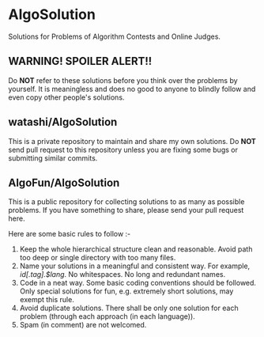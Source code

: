 # AlgoSolution

Solutions for Problems of Algorithm Contests and Online Judges.

## WARNING! SPOILER ALERT!!

Do **NOT** refer to these solutions before you think over the problems by
yourself. It is meaningless and does no good to anyone to blindly follow
and even copy other people's solutions.

## watashi/AlgoSolution

This is a private repository to maintain and share my own solutions.
Do **NOT** send pull request to this repository unless you are fixing some
bugs or submitting similar commits.

## AlgoFun/AlgoSolution

This is a public repository for collecting solutions to as many as possible
problems. If you have something to share, please send your pull request here.

Here are some basic rules to follow :-

1. Keep the whole hierarchical structure clean and reasonable. Avoid path
too deep or single directory with too many files.
2. Name your solutions in a meaningful and consistent way. For example,
*$id[.$tag].$lang*. No whitespaces. No long and redundant names.
3. Code in a neat way. Some basic coding conventions should be followed.
Only special solutions for fun, e.g. extremely short solutions, may exempt
this rule.
4. Avoid duplicate solutions. There shall be only one solution for each
problem (through each approach (in each language)).
5. Spam (in comment) are not welcomed.
